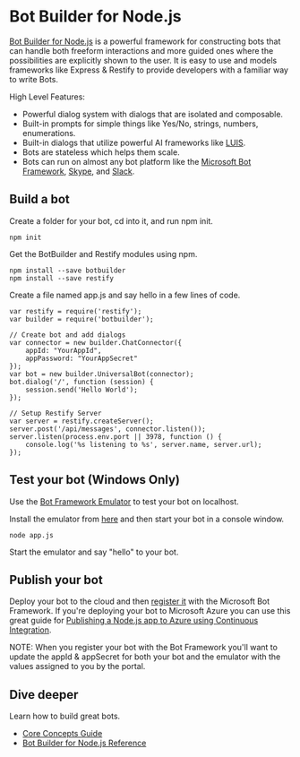 # Bot Builder for Node.js
[Bot Builder for Node.js](http://docs.botframework.com/builder/node/overview/) is a powerful framework for constructing bots that can handle both freeform interactions and more guided ones where the possibilities are explicitly shown to the user. It is easy to use and models frameworks like Express & Restify to provide developers with a familiar way to write Bots.

High Level Features:

* Powerful dialog system with dialogs that are isolated and composable.
* Built-in prompts for simple things like Yes/No, strings, numbers, enumerations.
* Built-in dialogs that utilize powerful AI frameworks like [LUIS](http://luis.ai).
* Bots are stateless which helps them scale.
* Bots can run on almost any bot platform like the [Microsoft Bot Framework](http://botframework.com), [Skype](http://skype.com), and [Slack](http://slack.com).
 
## Build a bot
Create a folder for your bot, cd into it, and run npm init.

    npm init
    
Get the BotBuilder and Restify modules using npm.

    npm install --save botbuilder
    npm install --save restify
    
Create a file named app.js and say hello in a few lines of code.
 
    var restify = require('restify');
    var builder = require('botbuilder');

    // Create bot and add dialogs
    var connector = new builder.ChatConnector({
        appId: "YourAppId",
        appPassword: "YourAppSecret"
    });
    var bot = new builder.UniversalBot(connector);  
    bot.dialog('/', function (session) {
        session.send('Hello World');
    });

    // Setup Restify Server
    var server = restify.createServer();
    server.post('/api/messages', connector.listen());
    server.listen(process.env.port || 3978, function () {
        console.log('%s listening to %s', server.name, server.url); 
    });

## Test your bot (Windows Only)
Use the [Bot Framework Emulator](http://docs.botframework.com/connector/tools/bot-framework-emulator/) to test your bot on localhost. 

Install the emulator from [here](http://aka.ms/bf-bc-emulator) and then start your bot in a console window.

    node app.js
    
Start the emulator and say "hello" to your bot.

## Publish your bot
Deploy your bot to the cloud and then [register it](http://docs.botframework.com/connector/getstarted/#registering-your-bot-with-the-microsoft-bot-framework) with the Microsoft Bot Framework. If you're deploying your bot to Microsoft Azure you can use this great guide for [Publishing a Node.js app to Azure using Continuous Integration](https://blogs.msdn.microsoft.com/sarahsays/2015/08/31/building-your-first-node-js-app-and-publishing-to-azure/).

NOTE: When you register your bot with the Bot Framework you'll want to update the appId & appSecret for both your bot and the emulator with the values assigned to you by the portal.

## Dive deeper
Learn how to build great bots.

* [Core Concepts Guide](http://docs.botframework.com/builder/node/guides/core-concepts/)
* [Bot Builder for Node.js Reference](http://docs.botframework.com/sdkreference/nodejs/modules/_botbuilder_d_.html)
